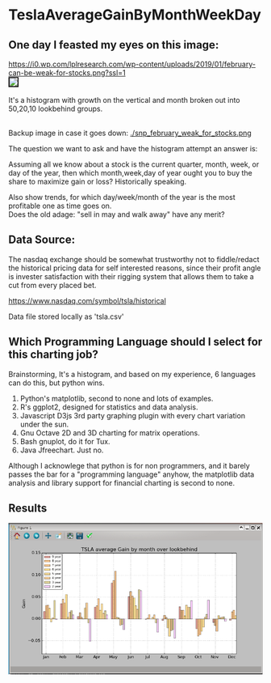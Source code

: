
# TeslaAverageGainByMonthWeekDay

## One day I feasted my eyes on this image:

<a href="https://i0.wp.com/lplresearch.com/wp-content/uploads/2019/01/february-can-be-weak-for-stocks.png?ssl=1">
https://i0.wp.com/lplresearch.com/wp-content/uploads/2019/01/february-can-be-weak-for-stocks.png?ssl=1</a><br>

<img border=2 src="https://i0.wp.com/lplresearch.com/wp-content/uploads/2019/01/february-can-be-weak-for-stocks.png?ssl=1" />

It's a histogram with growth on the vertical and month broken out into 50,20,10 lookbehind groups.<br>
<br>

Backup image in case it goes down: <a href="./snp_february_weak_for_stocks.png">./snp_february_weak_for_stocks.png</a><br>

The question we want to ask and have the histogram attempt an answer is: 

Assuming all we know about a stock is the current quarter, month, week, or day of the year, then which month,week,day of year ought you to buy the share to maximize gain or loss?  Historically speaking.

Also show trends, for which day/week/month of the year is the most profitable one as time goes on.  
Does the old adage: "sell in may and walk away" have any merit?


## Data Source:

The nasdaq exchange should be somewhat trustworthy not to fiddle/redact the historical pricing data 
for self interested reasons, since their profit angle is invester satisfaction with their rigging system
that allows them to take a cut from every placed bet.<br>

<a href="https://www.nasdaq.com/symbol/tsla/historical">https://www.nasdaq.com/symbol/tsla/historical</a><br>

Data file stored locally as 'tsla.csv'<br>

## Which Programming Language should I select for this charting job?

Brainstorming, It's a histogram, and based on my experience, 6 languages can do this, but python wins.

1.  Python's matplotlib, second to none and lots of examples.
2.  R's ggplot2, designed for statistics and data analysis.
3.  Javascript D3js 3rd party graphing plugin with every chart variation under the sun.
4.  Gnu Octave 2D and 3D charting for matrix operations.
5.  Bash gnuplot, do it for Tux.
6.  Java Jfreechart.  Just no.

Although I acknowlege that python is for non programmers, and it barely passes the bar for a 
"programming language" anyhow, the matplotlib data analysis and library support for financial 
charting is second to none.  


## Results

![Alt text](./final.png?raw=true "so far so good")
